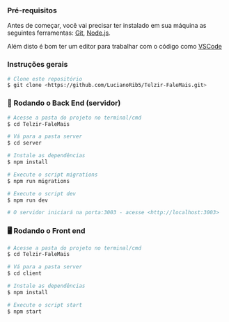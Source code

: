 ### Pré-requisitos

Antes de começar, você vai precisar ter instalado em sua máquina as seguintes ferramentas:
[Git](https://git-scm.com), [Node.js](https://nodejs.org/en/).
 
Além disto é bom ter um editor para trabalhar com o código como [VSCode](https://code.visualstudio.com/)

### Instruções gerais

```bash
# Clone este repositório
$ git clone <https://github.com/LucianoRib5/Telzir-FaleMais.git>
```

### 🎲 Rodando o Back End (servidor)

```bash
# Acesse a pasta do projeto no terminal/cmd
$ cd Telzir-FaleMais

# Vá para a pasta server
$ cd server

# Instale as dependências
$ npm install

# Execute o script migrations
$ npm run migrations

# Execute o script dev
$ npm run dev

# O servidor iniciará na porta:3003 - acesse <http://localhost:3003>
```

### 🖥️ Rodando o Front end

```bash
# Acesse a pasta do projeto no terminal/cmd
$ cd Telzir-FaleMais

# Vá para a pasta server
$ cd client

# Instale as dependências
$ npm install

# Execute o script start
$ npm start
```